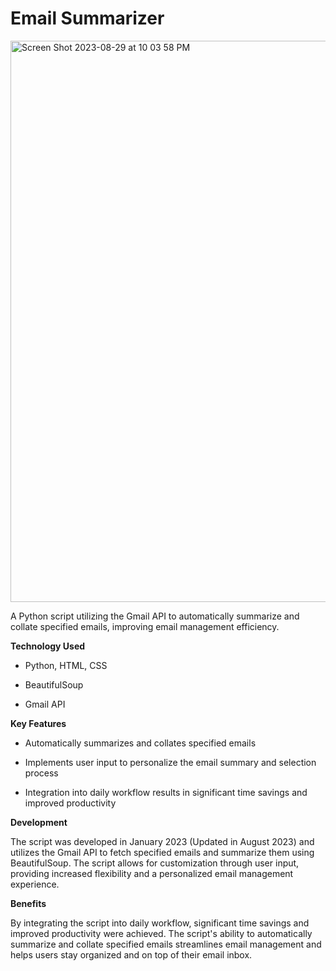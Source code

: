 # Email Summarizer
<img width="898" alt="Screen Shot 2023-08-29 at 10 03 58 PM" src="https://github.com/RyderCatonio/EmailSummarizer/assets/97204693/c6d7996a-2313-4937-b079-c24a64e47b2a">

A Python script utilizing the Gmail API to automatically summarize and collate specified emails, improving email management efficiency.

**Technology Used**

- Python, HTML, CSS

- BeautifulSoup

- Gmail API

**Key Features**
- Automatically summarizes and collates specified emails

- Implements user input to personalize the email summary and selection process

- Integration into daily workflow results in significant time savings and improved productivity

**Development**

The script was developed in January 2023 (Updated in August 2023) and utilizes the Gmail API to fetch specified emails and summarize them using BeautifulSoup. The script allows for customization through user input, providing increased flexibility and a personalized email management experience.

**Benefits**

By integrating the script into daily workflow, significant time savings and improved productivity were achieved. The script's ability to automatically summarize and collate specified emails streamlines email management and helps users stay organized and on top of their email inbox.
